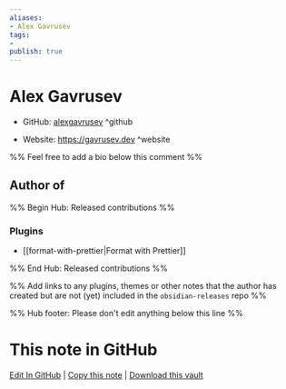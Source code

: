 ```yaml
---
aliases:
- Alex Gavrusev
tags:
- 
publish: true
---
```


# Alex Gavrusev

- GitHub: [alexgavrusev](https://github.com/alexgavrusev/) ^github
<!-- - Discord: `@` ^discord-->
- Website: <https://gavrusev.dev> ^website
<!-- - [[Publish sites|Publish site]]: <https://> ^publish-->

%% Feel free to add a bio below this comment %%


## Author of

%% Begin Hub: Released contributions %%
### Plugins
- [[format-with-prettier|Format with Prettier]]

%% End Hub: Released contributions %%

%% Add links to any plugins, themes or other notes that the author has created but are not (yet) included in the `obsidian-releases` repo %%

<!--
### Unlisted plugins
-->

<!--
### Others
-->

<!--
## Sponsor this author
-->

<!-- - [[GitHub sponsors]]: [Sponsor @alexgavrusev on GitHub Sponsors](https://github.com/sponsors/alexgavrusev) ^github-sponsor-->
<!-- - [[Buy me a coffee]]: <https://> ^buy-me-a-coffee-->
<!-- - [[PayPal]]: <https://> ^paypal-->
<!-- - [[Patreon]]: <https://> ^patreon-->

<!--
## Follow this author
-->

<!-- - [[YouTube Channels|On YouTube]]: <https://> ^youtube-->
<!-- - Twitter: <https://> ^twitter-->
<!-- - ... -->

%% Hub footer: Please don't edit anything below this line %%

# This note in GitHub

<span class="git-footer">[Edit In GitHub](https://github.dev/obsidian-community/obsidian-hub/blob/main/01%20-%20Community/People/alexgavrusev.md "git-hub-edit-note") | [Copy this note](https://raw.githubusercontent.com/obsidian-community/obsidian-hub/main/01%20-%20Community/People/alexgavrusev.md "git-hub-copy-note") | [Download this vault](https://github.com/obsidian-community/obsidian-hub/archive/refs/heads/main.zip "git-hub-download-vault") </span>
